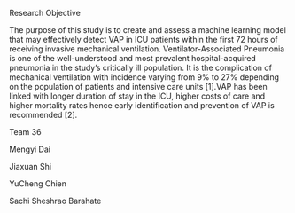 Research Objective

The purpose of this study is to create and assess a machine learning model that may effectively detect VAP in ICU patients within the first 72 hours of receiving invasive mechanical ventilation.
Ventilator-Associated Pneumonia is one of the well-understood and most prevalent hospital-acquired pneumonia in the study’s critically ill population. It is the complication of mechanical ventilation with incidence varying from 9% to 27%
depending on the population of patients and intensive care units [1].VAP has been linked with longer duration of stay in the ICU, higher costs of care and higher mortality rates hence early identification and prevention of VAP is recommended [2].

Team 36

Mengyi Dai

Jiaxuan Shi

YuCheng Chien

Sachi Sheshrao Barahate
